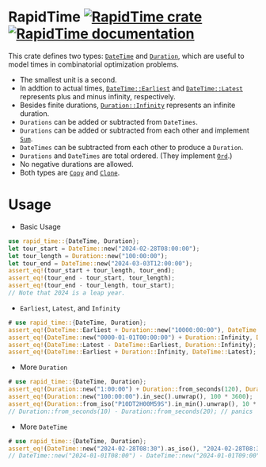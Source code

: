 # RapidTime [![RapidTime crate](https://img.shields.io/crates/v/rapid_time.svg)](https://crates.io/crates/rapid_time) [![RapidTime documentation](https://docs.rs/rapid_time/badge.svg)](https://docs.rs/rapid_time)
This crate defines two types: [`DateTime`](https://docs.rs/rapid_time/latest/rapid_time/struct.DateTime.html) and
[`Duration`](https://docs.rs/rapid_time/latest/rapid_time/struct.Duration.html), which are useful to model times in
combinatorial optimization problems.
* The smallest unit is a second.
* In addtion to actual times,
  [`DateTime::Earliest`](https://docs.rs/rapid_time/latest/rapid_time/struct.DateTime.html#associatedconstant.Earliest)
and [`DateTime::Latest`](https://docs.rs/rapid_time/latest/rapid_time/struct.DateTime.html#associatedconstant.Latest)
represents plus and minus infinity, respectively.
* Besides finite durations,
  [`Duration::Infinity`](https://docs.rs/rapid_time/latest/rapid_time/struct.Duration.html#associatedconstant.Infinity)
represents an infinite duration.
* `Durations` can be added or subtracted from `DateTimes`.
* `Durations` can be added or subtracted from each other and implement
[`Sum`](https://doc.rust-lang.org/std/iter/trait.Sum.html).
* `DateTimes` can be subtracted from each other to produce a `Duration`.
* `Durations` and `DateTimes` are total ordered. (They implement
[`Ord`](https://doc.rust-lang.org/std/cmp/trait.Ord.html).)
* No negative durations are allowed.
* Both types are [`Copy`](https://doc.rust-lang.org/std/marker/trait.Copy.html)
and [`Clone`](https://doc.rust-lang.org/std/clone/trait.Clone.html).

# Usage

* Basic Usage
```rust
use rapid_time::{DateTime, Duration};
let tour_start = DateTime::new("2024-02-28T08:00:00");
let tour_length = Duration::new("100:00:00");
let tour_end = DateTime::new("2024-03-03T12:00:00");
assert_eq!(tour_start + tour_length, tour_end);
assert_eq!(tour_end - tour_start, tour_length);
assert_eq!(tour_end - tour_length, tour_start);
// Note that 2024 is a leap year.
```

* `Earliest`, `Latest`, and `Infinity`
```rust
# use rapid_time::{DateTime, Duration};
assert_eq!(DateTime::Earliest + Duration::new("10000:00:00"), DateTime::Earliest);
assert_eq!(DateTime::new("0000-01-01T00:00:00") + Duration::Infinity, DateTime::Latest);
assert_eq!(DateTime::Latest - DateTime::Earliest, Duration::Infinity);
assert_eq!(DateTime::Earliest + Duration::Infinity, DateTime::Latest);
```

* More `Duration`
```rust
# use rapid_time::{DateTime, Duration};
assert_eq!(Duration::new("1:00:00") + Duration::from_seconds(120), Duration::new("1:02:00"));
assert_eq!(Duration::new("100:00:00").in_sec().unwrap(), 100 * 3600);
assert_eq!(Duration::from_iso("P10DT2H00M59S").in_min().unwrap(), 10 * 24 * 60 + 2 * 60);
// Duration::from_seconds(10) - Duration::from_seconds(20); // panics
```

* More `DateTime`
```rust
# use rapid_time::{DateTime, Duration};
assert_eq!(DateTime::new("2024-02-28T08:30").as_iso(), "2024-02-28T08:30:00");
// DateTime::new("2024-01-01T08:00") - DateTime::new("2024-01-01T09:00"); // panics
```

